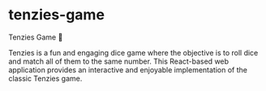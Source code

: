 # tenzies-game
Tenzies Game 🎲 

Tenzies is a fun and engaging dice game where the objective is to roll dice and match all of them to the same number. This React-based web application provides an interactive and enjoyable implementation of the classic Tenzies game. 

